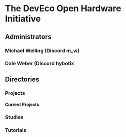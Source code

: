 # The DevEco Open Hardware Initiative

## Administrators

### Michael Welling (Discord m_w)
### Dale Weber (Discord hybotix

## Directories

### Projects

#### Current Projects

### Studies

### Tutorials
